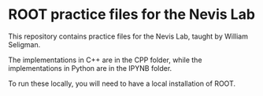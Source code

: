 # ROOT practice files for the Nevis Lab

This repository contains practice files for the Nevis Lab, taught by William Seligman. 

The implementations in C++ are in the CPP folder, while the implementations in Python are in the IPYNB folder.

To run these locally, you will need to have a local installation of ROOT.